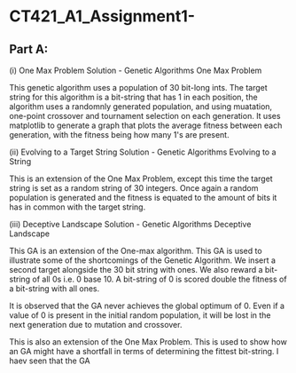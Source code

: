 # CT421_A1_Assignment1-

Part A:
----------------------------------------
(i) One Max Problem
Solution - Genetic Algorithms One Max Problem 

This genetic algorithm uses a population of 30 bit-long ints. The target string for this algorithm is a bit-string that has 1 in each position, the algorithm uses a randomnly generated population, and using muatation, one-point crossover and tournament selection on each generation. It uses matplotlib to generate a graph that plots the average fitness between each generation, with the fitness being how many 1's are present.

(ii) Evolving to a Target String
Solution - Genetic Algorithms Evolving to a String

This is an extension of the One Max Problem, except this time the target string is set as a random string of 30 integers. Once again a random population is generated and the fitness is equated to the amount of bits it has in common with the target string.

(iii) Deceptive Landscape
Solution - Genetic Algorithms Deceptive Landscape 

This GA is an extension of the One-max algorithm. This GA is used to illustrate some of the shortcomings of the Genetic Algorithm. We insert a second target alongside the 30 bit string with ones. We also reward a bit-string of all 0s i.e. 0 base 10. A bit-string of 0 is scored double the fitness of a bit-string with all ones.

It is observed that the GA never achieves the global optimum of 0. Even if a value of 0 is present in the initial random population, it will be lost in the next generation due to mutation and crossover.

This is also an extension of the One Max Problem. This is used to show how an GA might have a shortfall in terms of determining the fittest bit-string. I haev seen that the GA 
